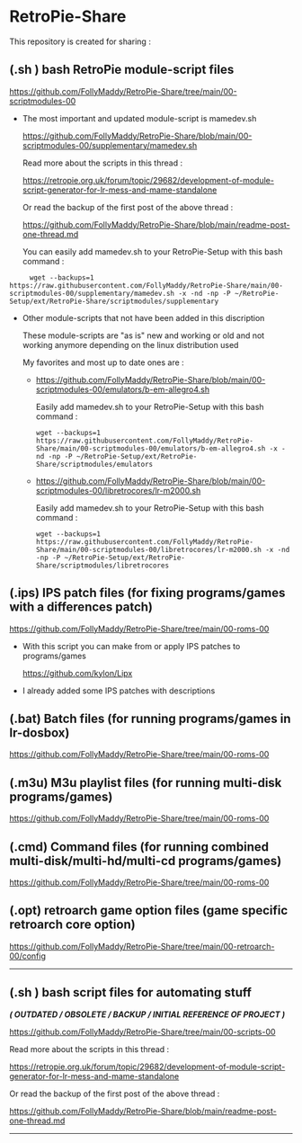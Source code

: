 # RetroPie-Share

This repository is created for sharing :

  
## (.sh ) bash RetroPie module-script files

   https://github.com/FollyMaddy/RetroPie-Share/tree/main/00-scriptmodules-00
   
   - The most important and updated module-script is mamedev.sh 
     
     https://github.com/FollyMaddy/RetroPie-Share/blob/main/00-scriptmodules-00/supplementary/mamedev.sh
      
     Read more about the scripts in this thread : 
   
     https://retropie.org.uk/forum/topic/29682/development-of-module-script-generator-for-lr-mess-and-mame-standalone

     Or read the backup of the first post of the above thread :

     https://github.com/FollyMaddy/RetroPie-Share/blob/main/readme-post-one-thread.md

     You can easily add mamedev.sh to your RetroPie-Setup with this bash command :

```
     wget --backups=1 https://raw.githubusercontent.com/FollyMaddy/RetroPie-Share/main/00-scriptmodules-00/supplementary/mamedev.sh -x -nd -np -P ~/RetroPie-Setup/ext/RetroPie-Share/scriptmodules/supplementary
```
    
   - Other module-scripts that not have been added in this discription

     These module-scripts are "as is" new and working or old and not working anymore depending on the linux distribution used

     My favorites and most up to date ones are :
     
     - https://github.com/FollyMaddy/RetroPie-Share/blob/main/00-scriptmodules-00/emulators/b-em-allegro4.sh

       Easily add mamedev.sh to your RetroPie-Setup with this bash command :

       ```
       wget --backups=1 https://raw.githubusercontent.com/FollyMaddy/RetroPie-Share/main/00-scriptmodules-00/emulators/b-em-allegro4.sh -x -nd -np -P ~/RetroPie-Setup/ext/RetroPie-Share/scriptmodules/emulators
       ```
       
     - https://github.com/FollyMaddy/RetroPie-Share/blob/main/00-scriptmodules-00/libretrocores/lr-m2000.sh

       Easily add mamedev.sh to your RetroPie-Setup with this bash command :

       ```
       wget --backups=1 https://raw.githubusercontent.com/FollyMaddy/RetroPie-Share/main/00-scriptmodules-00/libretrocores/lr-m2000.sh -x -nd -np -P ~/RetroPie-Setup/ext/RetroPie-Share/scriptmodules/libretrocores
       ```

     
## (.ips) IPS patch files (for fixing programs/games with a differences patch)

   https://github.com/FollyMaddy/RetroPie-Share/tree/main/00-roms-00
 
   - With this script you can make from or apply IPS patches to programs/games
    
     https://github.com/kylon/Lipx
      
   - I already added some IPS patches with descriptions
 
## (.bat) Batch files (for running programs/games in lr-dosbox)

   https://github.com/FollyMaddy/RetroPie-Share/tree/main/00-roms-00
 
## (.m3u) M3u playlist files (for running multi-disk programs/games)

   https://github.com/FollyMaddy/RetroPie-Share/tree/main/00-roms-00
 
## (.cmd) Command files (for running combined multi-disk/multi-hd/multi-cd programs/games)

   https://github.com/FollyMaddy/RetroPie-Share/tree/main/00-roms-00
 
## (.opt) retroarch game option files (game specific retroarch core option)

   https://github.com/FollyMaddy/RetroPie-Share/tree/main/00-retroarch-00/config
   
---
   
## (.sh ) bash script files for automating stuff 

***( OUTDATED / OBSOLETE / BACKUP / INITIAL REFERENCE OF PROJECT )***
   
   https://github.com/FollyMaddy/RetroPie-Share/tree/main/00-scripts-00
   
   Read more about the scripts in this thread :
   
   https://retropie.org.uk/forum/topic/29682/development-of-module-script-generator-for-lr-mess-and-mame-standalone

   Or read the backup of the first post of the above thread :

   https://github.com/FollyMaddy/RetroPie-Share/blob/main/readme-post-one-thread.md
   
---
 
 
 
